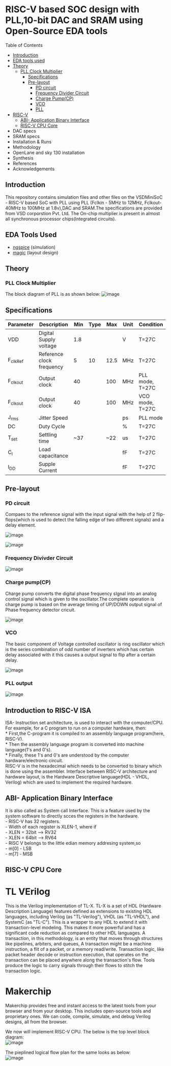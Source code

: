 # RISC-V based SOC design with PLL,10-bit DAC and SRAM using Open-Source EDA tools #
Table of Contents
* [Introduction](https://github.com/krishnaachyuth/miniSoC/blob/main/README.md#Introduction)
* [EDA tools used](https://github.com/krishnaachyuth/miniSoC/blob/main/README.md#-EDA-Tools-Used-)
* [Theory](https://github.com/krishnaachyuth/miniSoC/blob/main/README.md#Theory)
  * [PLL Clock Multiplier](https://github.com/krishnaachyuth/miniSoC/blob/main/README.md#-PLL-Clock-Multiplier-)
      * [Specifications](https://github.com/krishnaachyuth/miniSoC/blob/main/README.md#Specifications)
      * [Pre-layout](https://github.com/krishnaachyuth/miniSoC/blob/main/README.md#Pre-layout)
        * [PD circuit](https://github.com/krishnaachyuth/miniSoC/blob/main/README.md#PD-circuit)
        * [Frequency Divider Circuit](https://github.com/krishnaachyuth/miniSoC/blob/main/README.md#Frequency-Divider-Circuit)
        * [Charge Pump(CP)](https://github.com/krishnaachyuth/miniSoC/blob/main/README.md#Charge-Pump(CP))
        * [VCO](https://github.com/krishnaachyuth/miniSoC/blob/main/README.md#VCO)
        * [PLL](https://github.com/krishnaachyuth/miniSoC/blob/main/README.md#PLL)
* [RISC-V](https://github.com/krishnaachyuth/miniSoC/blob/main/README.md#Introduction-to-RISC-V-ISA)
     * [ABI- Application Binary Interface](https://github.com/krishnaachyuth/miniSoC/blob/main/README.md#ABI--Application-Binary-Interface)
     * [RISC-V CPU Core](https://github.com/krishnaachyuth/miniSoC/blob/main/README.md#RISC--V-CPU-Core)
* DAC specs
* SRAM specs
* Installation & Runs
* Methodology
* OpenLane and sky 130 installation
* Synthesis
* References
* Acknowledgements


<h2>Introduction</h2>
This repository contains simulation files and other files on the VSDMiniSoC - RISC-V based SoC with PLL using PLL (Fclkin - 5MHz to 12MHz, Fclkout-40MHz to 100MHz at 1.8v),DAC and SRAM.The specifications are provided from VSD corporstion Pvt. Ltd. The On-chip multiplier is present in almost all synchronous processor chips(Integrated circuits).


<h2> EDA Tools Used </h2>

* [ngspice](http://ngspice.sourceforge.net/download.html) (simulation) <br>
* [magic](http://opencircuitdesign.com/magic/) (layout design) 

<h2>Theory</h2>
<h3> PLL Clock Multiplier </h3>

The block diagram of PLL is as shown below:
![image](https://user-images.githubusercontent.com/34981932/154804826-e733c9ab-6d25-432b-8567-2bdc9578a729.png)

<h2>Specifications</h2>


Parameter     | Description   | Min   | Type | Max | Unit | Condition |
------------- | ------------- |-------|------|-----|------|-----------|
VDD           | Digital Supply voltage | 1.8 |     |    |  V | T=27C |
F<sub>clkRef</sub>      | Reference clock frequency | 5 | 10 | 12.5 | MHz | T=27C |
F<sub>clkout</sub>      | Output clock | 40 |  | 100 | MHz | PLL mode, T=27C |
F<sub>clkout</sub>      | Output clock | 40 |  | 100 | MHz | VCO mode, T=27C |
J<sub>rms</sub>      | Jitter Speed |  |  |  | ps | PLL mode |
DC   | Duty Cycle |  |  |  | % | T=27C |
T<sub>set</sub>      |Settling time | ~37 |  | ~22 | us | T=27C |
C<sub>l</sub>      | Load capacitance |  |  |  | fF | T=27C |
I<sub>DD</sub>      | Supple Current |  |  |  | fF | T=27C |


<h2>Pre-layout</h2>
<h3>PD circuit</h3>
Compaes to the reference signal with the input signal with the help of 2 flip-flops(which is used to detect the falling edge of two different signals) and a delay element. 

![image](https://user-images.githubusercontent.com/34981932/154810086-dc5368fb-7de7-4fe2-918e-79b816e21c8d.png)

![image](https://user-images.githubusercontent.com/34981932/154814324-b84dca75-4fd4-4f84-ae44-a62f9b9e8281.png)

<h3>Frequency Divivder Circuit</h3>

![image](https://user-images.githubusercontent.com/34981932/154814267-f727b248-4b22-4224-a3b7-f87a06df32ab.png)

<h3>Charge pump(CP)</h3>
Charge pump converts the digital phase frequency sIgnal into an analog control signal which is given to the oscillator.The complete operation is charge pump is based on the average timing of UP/DOWN output signal of Phase frequency detector cricuit.

![image](https://user-images.githubusercontent.com/34981932/154812737-c8130daf-5a0b-40d8-a67a-e94566d9a11d.png)

<h3>VCO</h3>
The basic component of Voltage controlled oscillator is ring oscillator which is the series combination of odd number of inverters which has certain delay associated with it this causes a output signal to flip after a certain delay. 

![image](https://user-images.githubusercontent.com/34981932/154814510-958417e1-1f68-4da1-8fa8-d874cb28bf41.png)

<h3>PLL output</h3>

![image](https://user-images.githubusercontent.com/34981932/154814200-96752e02-879c-42a6-ad08-0a72c7749688.png)

<h2> Introduction to RISC-V ISA </h2>
ISA- Instruction set architecture, is used to interact with the computer/CPU. For example, for a C program to run on a computer hardware, then:<br>
 * First,the C-program it is compiled to an assembly language program(here, RISC-V).<br>
 * Then the assembly language program is converted into machine language(1's and 0's).<br>
 * Finally, these 1's and 0's are understood by the computer hardware/electronic circuit.<br>
RISC-V is in the hexadecimal which needs to be converted to binary which is done using the assembler. Interface between RISC-V architecture and hardware layout, is the Hardware Descriptive language(HDL - VHDL, Verilog) which are used to implement the required hardware.<br> 

<h2> ABI- Application Binary Interface </h2>
It is also called as System call Interface. This is a feature used by the system software to directly scces the registers in the hardware.<br>
 - RISC-V has 32 registers.<br>
 - Width of each register is XLEN-1, where if<br>
     - XLEN = 32bit --> RV32<br>
     - XLEN = 64bit --> RV64<br>
- RISC V belongs to the little edian memory addresing system,so<br>
     - m[0] - LSB<br>
     - m[7] - MSB<br>

<h2> RISC-V CPU Core </h2>
<h1> TL VErilog </h1>
This is the Verilog implementation of TL-X. TL-X is a set of HDL (Hardware Description Language) features defined as extensions to existing HDL languages, including Verilog (as "TL-Verilog"), VHDL (as "TL-VHDL"), and SystemC (as "TL-C"). This is a wrapper to any HDL to extend it with transaction-level modeling. This makes it more powerful and has a significant code reduction as compared to other HDL languages. A transaction, in this methodology, is an entity that moves through structures like pipelines, arbiters, and queues, A transaction might be a machine instruction, a flit of a packet, or a memory read/write. Transaction logic, like packet header decode or instruction execution, that operates on the transaction can be placed anywhere along the transaction's flow. Tools produce the logic to carry signals through their flows to stitch the transaction logic.

<h1> Makerchip </h1>
Makerchip provides free and instant access to the latest tools from your browser and from your desktop. This includes open-source tools and proprietary ones. We can code, compile, simulate, and debug Verilog designs, all from the browser.

We now will implement RISC-V CPU. The below is the top level block diagram:<br>
![image](https://user-images.githubusercontent.com/34981932/159123149-57d1af6f-a833-49c1-afd6-dd3b8725f3cf.png)<br>


The pieplined logical flow plan for the same looks as below:<br>
![image](https://user-images.githubusercontent.com/34981932/159123203-9c420460-32a9-49b4-9a76-aef19b586b5a.png)<br>








  




